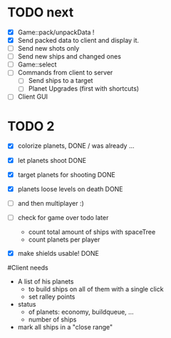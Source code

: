 # TODO next
- [x] Game::pack/unpackData !
- [x] Send packed data to client and display it. 
- [ ] Send new shots only
- [ ] Send new ships and changed ones
- [ ] Game::select
- [ ] Commands from client to server
  - [ ] Send ships to a target
  - [ ] Planet Upgrades (first with shortcuts)
- [ ] Client GUI

# TODO 2
- [x] colorize planets,             DONE / was already ...
- [x] let planets shoot             DONE
- [x] target planets for shooting   DONE
- [x] planets loose levels on death DONE
- [ ] and then multiplayer :)      
- [ ] check for game over                 todo later
  - count total amount of ships with spaceTree
  - count planets per player
- [x] make shields usable!          DONE


#Client needs
- A list of his planets 
  - to build ships on all of them with a single click
  - set ralley points
- status 
  - of planets: economy, buildqueue, ...
  - number of ships
- mark all ships in a "close range"
